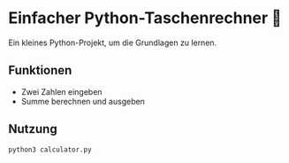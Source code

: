 # Einfacher Python-Taschenrechner 🧮

Ein kleines Python-Projekt, um die Grundlagen zu lernen.

## Funktionen
- Zwei Zahlen eingeben
- Summe berechnen und ausgeben

## Nutzung
```bash
python3 calculator.py

